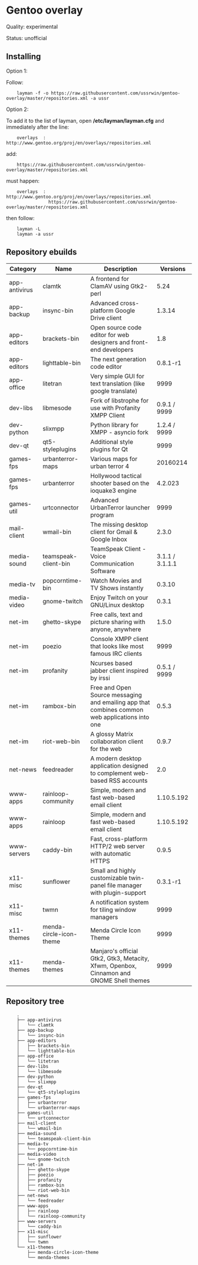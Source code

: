 Gentoo overlay
==================
Quality: experimental

Status: unofficial

Installing
---------
Option 1:

Follow:

        layman -f -o https://raw.githubusercontent.com/ussrwin/gentoo-overlay/master/repositories.xml -a ussr


Option 2:

To add it to the list of layman, open **/etc/layman/layman.cfg** and immediately after the line:

        overlays  : http://www.gentoo.org/proj/en/overlays/repositories.xml

add:

        https://raw.githubusercontent.com/ussrwin/gentoo-overlay/master/repositories.xml

must happen:

        overlays  : http://www.gentoo.org/proj/en/overlays/repositories.xml
                    https://raw.githubusercontent.com/ussrwin/gentoo-overlay/master/repositories.xml

then follow:

        layman -L
        layman -a ussr

Repository ebuilds
---------

Category | Name | Description | Versions
--- | --- | --- | ---
app-antivirus | clamtk | A frontend for ClamAV using Gtk2-perl | 5.24
app-backup | insync-bin | Advanced cross-platform Google Drive client | 1.3.14
app-editors | brackets-bin | Open source code editor for web designers and front-end developers | 1.8
app-editors | lighttable-bin | The next generation code editor | 0.8.1-r1
app-office | litetran | Very simple GUI for text translation (like google translate) | 9999
dev-libs | libmesode | Fork of libstrophe for use with Profanity XMPP Client | 0.9.1 / 9999
dev-python | slixmpp | Python library for XMPP - asyncio fork | 1.2.4 / 9999
dev-qt | qt5-styleplugins | Additional style plugins for Qt | 9999
games-fps | urbanterror-maps | Various maps for urban terror 4 | 20160214
games-fps | urbanterror | Hollywood tactical shooter based on the ioquake3 engine | 4.2.023
games-util | urtconnector | Advanced UrbanTerror launcher program | 9999
mail-client | wmail-bin | The missing desktop client for Gmail & Google Inbox | 2.3.0
media-sound | teamspeak-client-bin | TeamSpeak Client - Voice Communication Software | 3.1.1 / 3.1.1.1
media-tv | popcorntime-bin | Watch Movies and TV Shows instantly | 0.3.10
media-video | gnome-twitch | Enjoy Twitch on your GNU/Linux desktop | 0.3.1
net-im | ghetto-skype | Free calls, text and picture sharing with anyone, anywhere | 1.5.0
net-im | poezio | Console XMPP client that looks like most famous IRC clients | 9999
net-im | profanity | Ncurses based jabber client inspired by irssi | 0.5.1 / 9999
net-im | rambox-bin | Free and Open Source messaging and emailing app that combines common web applications into one | 0.5.3
net-im | riot-web-bin | A glossy Matrix collaboration client for the web | 0.9.7
net-news | feedreader |  A modern desktop application designed to complement web-based RSS accounts| 2.0
www-apps | rainloop-community | Simple, modern and fast web-based email client | 1.10.5.192
www-apps | rainloop | Simple, modern and fast web-based email client | 1.10.5.192
www-servers | caddy-bin | Fast, cross-platform HTTP/2 web server with automatic HTTPS | 0.9.5
x11-misc | sunflower | Small and highly customizable twin-panel file manager with plugin-support | 0.3.1-r1
x11-misc | twmn | A notification system for tiling window managers | 9999
x11-themes | menda-circle-icon-theme | Menda Circle Icon Theme | 9999
x11-themes | menda-themes | Manjaro's official Gtk2, Gtk3, Metacity, Xfwm, Openbox, Cinnamon and GNOME Shell themes | 9999

Repository tree
---------
```
    .
    ├── app-antivirus
    │   └── clamtk
    ├── app-backup
    │   └── insync-bin
    ├── app-editors
    │   ├── brackets-bin
    │   └── lighttable-bin
    ├── app-office
    │   └── litetran
    ├── dev-libs
    │   └── libmesode
    ├── dev-python
    │   └── slixmpp
    ├── dev-qt
    │   └── qt5-styleplugins
    ├── games-fps
    │   ├── urbanterror
    │   └── urbanterror-maps
    ├── games-util
    │   └── urtconnector
    ├── mail-client
    │   └── wmail-bin
    ├── media-sound
    │   └── teamspeak-client-bin
    ├── media-tv
    │   └── popcorntime-bin
    ├── media-video
    │   └── gnome-twitch
    ├── net-im
    │   ├── ghetto-skype
    │   ├── poezio
    │   ├── profanity
    │   ├── rambox-bin
    │   └── riot-web-bin
    ├── net-news
    │   └── feedreader
    ├── www-apps
    │   ├── rainloop
    │   └── rainloop-community
    ├── www-servers
    │   └── caddy-bin
    ├── x11-misc
    │   ├── sunflower
    │   └── twmn
    └── x11-themes
        ├── menda-circle-icon-theme
        └── menda-themes

```
